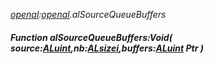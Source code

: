 _[openal](../../modules/openal/openal-module.md):[openal](../../modules/openal/openal-module.md).alSourceQueueBuffers_
##### Function alSourceQueueBuffers:Void( source:[ALuint](../../modules/openal/openal-aluint.md),nb:[ALsizei](../../modules/openal/openal-alsizei.md),buffers:[ALuint](../../modules/openal/openal-aluint.md) Ptr )

